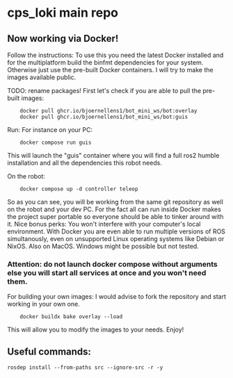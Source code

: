 # cps_loki main repo

## Now working via Docker!
Follow the instructions: To use this you need the latest Docker installed and for the multiplatform build the binfmt dependencies for your system. Otherwise just use the pre-built Docker containers. I will try to make the images available public.

TODO: rename packages!
First let's check if you are able to pull the pre-built images:
```
    docker pull ghcr.io/bjoernellens1/bot_mini_ws/bot:overlay
    docker pull ghcr.io/bjoernellens1/bot_mini_ws/bot:guis
```

Run:
For instance on your PC:
```
    docker compose run guis
```

This will launch the "guis" container where you will find a full ros2 humble installation and all the dependencies this robot needs.

On the robot:
```
    docker compose up -d controller teleop
```

So as you can see, you will be working from the same git repository as well on the robot and your dev PC. 
For the fact all can run inside Docker makes the project super portable so everyone should be able to tinker around with it. Nice bonus perks: You won't interfere with your computer's local environment. With Docker you are even able to run multiple versions of ROS simultanously, even on unsupported Linux operating systems like Debian or NixOS. Also on MacOS. Windows might be possible but not tested.


### Attention: do not launch docker compose without arguments else you will start all services at once and you won't need them.

For building your own images:
I would advise to fork the repository and start working in your own one.
```
    docker buildx bake overlay --load
```
This will allow you to modify the images to your needs. Enjoy!

## Useful commands:
```
rosdep install --from-paths src --ignore-src -r -y
```
